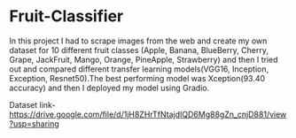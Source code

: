 # Fruit-Classifier
In this project I had to scrape images from the web and create my own dataset for 10 different fruit classes (Apple, Banana, BlueBerry, Cherry, Grape, JackFruit, Mango, Orange, PineApple, Strawberry) and then I tried out and compared different transfer learning models(VGG16, Inception, Exception, Resnet50).The best performing model was Xception(93.40 accuracy) and then I deployed my model using Gradio.

Dataset link- https://drive.google.com/file/d/1jH8ZHrTfNtajdIQD6Mg88gZn_cnjD881/view?usp=sharing
